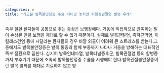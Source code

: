 ```yaml
---
categories: e
title: "기고문 발목불안정증 수술 타이밍 놓치면 퇴행성관절염 발병 우려"
---
```

족부 질환 환자들이 공통으로 겪는 증상은 보행장애다. 거동에 직접적으로 관여하는 발이 손상된 만큼 보행을 제대로 할 수 없기 때문이다. 실제로 발목관절염, 족저근막염, 아킬레스건염 등에 시달리는 환자들의 경우 바깥 외출이 어려워 큰 스트레스를 받는다.그 중에서도 발목불안정증은 발목 통증과 함께 부종까지 나타나 거동을 방해하는 대표적인 족부 질환으로 꼽힌다. 심지어 발목인대파열, 발목터널증후군, 발목관절염 등의 합병증까지 부추기기 때문에 조속히 발목불안정증 수술을 시행해야 한다.발목관절불안정증이란 발목 염좌를 제대로 치료하지 않고 방
